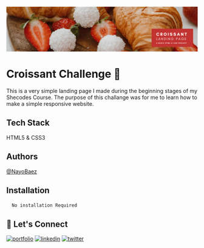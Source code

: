 [![MasterHead](https://raw.githubusercontent.com/NayoBaez/My-Croissant-page-Challenge/main/GITHUB%20README%20BANNER%20-%20CROISSANT.png)](https://nayobaez.com)
# Croissant Challenge  🥐

This is a very simple landing page I made during the beginning stages of my Shecodes Course. The purpose of this challange was for me to learn how to make a simple responsive website.

## Tech Stack

HTML5 & CSS3

## Authors

[@NayoBaez](https://www.github.com/nayobaez)

## Installation


```bash
  No installation Required
```    

## 🔗 Let's Connect
[![portfolio](https://img.shields.io/badge/my_portfolio-000?style=for-the-badge&logo=ko-fi&logoColor=white)](https://nayobaez.com/)
[![linkedin](https://img.shields.io/badge/linkedin-0A66C2?style=for-the-badge&logo=linkedin&logoColor=white)](https://www.linkedin.com/nayobaezfeliz)
[![twitter](https://img.shields.io/badge/twitter-1DA1F2?style=for-the-badge&logo=twitter&logoColor=white)](https://twitter.com/nayobaez)
